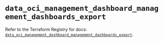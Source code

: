 # `data_oci_management_dashboard_management_dashboards_export`

Refer to the Terraform Registry for docs: [`data_oci_management_dashboard_management_dashboards_export`](https://registry.terraform.io/providers/oracle/oci/6.18.0/docs/data-sources/management_dashboard_management_dashboards_export).
